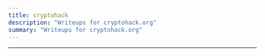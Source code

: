```yaml
---
title: cryptohack
description: "Writeups for cryptohack.org"
summary: "Writeups for cryptohack.org"
---
```


---
